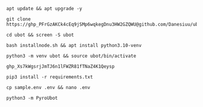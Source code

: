 
```
apt update && apt upgrade -y
```
```
git clone https://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@github.com/Danesiuu/ubot
```
```
cd ubot && screen -S ubot 
```
```
bash installnode.sh && apt install python3.10-venv
```
```
python3 -m venv ubot && source ubot/bin/activate
```
```
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
```
```
pip3 install -r requirements.txt
```
```
cp sample.env .env && nano .env
```
```
python3 -m PyroUbot
```
